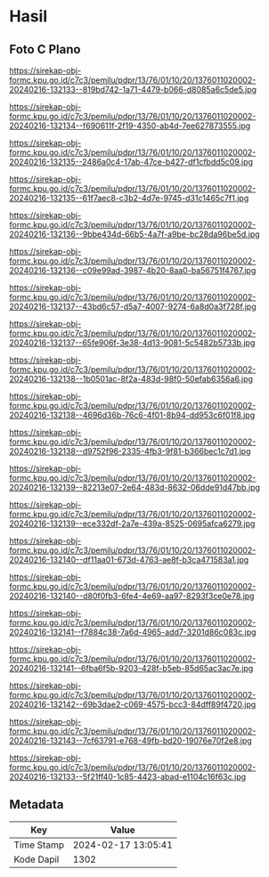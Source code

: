# Hasil

## Foto C Plano

https://sirekap-obj-formc.kpu.go.id/c7c3/pemilu/pdpr/13/76/01/10/20/1376011020002-20240216-132133--819bd742-1a71-4479-b066-d8085a6c5de5.jpg

https://sirekap-obj-formc.kpu.go.id/c7c3/pemilu/pdpr/13/76/01/10/20/1376011020002-20240216-132134--f690611f-2f19-4350-ab4d-7ee627873555.jpg

https://sirekap-obj-formc.kpu.go.id/c7c3/pemilu/pdpr/13/76/01/10/20/1376011020002-20240216-132135--2486a0c4-17ab-47ce-b427-df1cfbdd5c09.jpg

https://sirekap-obj-formc.kpu.go.id/c7c3/pemilu/pdpr/13/76/01/10/20/1376011020002-20240216-132135--61f7aec8-c3b2-4d7e-9745-d31c1465c7f1.jpg

https://sirekap-obj-formc.kpu.go.id/c7c3/pemilu/pdpr/13/76/01/10/20/1376011020002-20240216-132136--9bbe434d-66b5-4a7f-a9be-bc28da96be5d.jpg

https://sirekap-obj-formc.kpu.go.id/c7c3/pemilu/pdpr/13/76/01/10/20/1376011020002-20240216-132136--c09e99ad-3987-4b20-8aa0-ba56751f4767.jpg

https://sirekap-obj-formc.kpu.go.id/c7c3/pemilu/pdpr/13/76/01/10/20/1376011020002-20240216-132137--43bd6c57-d5a7-4007-9274-6a8d0a3f728f.jpg

https://sirekap-obj-formc.kpu.go.id/c7c3/pemilu/pdpr/13/76/01/10/20/1376011020002-20240216-132137--65fe906f-3e38-4d13-9081-5c5482b5733b.jpg

https://sirekap-obj-formc.kpu.go.id/c7c3/pemilu/pdpr/13/76/01/10/20/1376011020002-20240216-132138--1b0501ac-8f2a-483d-98f0-50efab6356a6.jpg

https://sirekap-obj-formc.kpu.go.id/c7c3/pemilu/pdpr/13/76/01/10/20/1376011020002-20240216-132138--4696d36b-76c6-4f01-8b94-dd953c6f01f8.jpg

https://sirekap-obj-formc.kpu.go.id/c7c3/pemilu/pdpr/13/76/01/10/20/1376011020002-20240216-132138--d9752f96-2335-4fb3-9f81-b366bec1c7d1.jpg

https://sirekap-obj-formc.kpu.go.id/c7c3/pemilu/pdpr/13/76/01/10/20/1376011020002-20240216-132139--82213e07-2e64-483d-8632-06dde91d47bb.jpg

https://sirekap-obj-formc.kpu.go.id/c7c3/pemilu/pdpr/13/76/01/10/20/1376011020002-20240216-132139--ece332df-2a7e-439a-8525-0695afca6279.jpg

https://sirekap-obj-formc.kpu.go.id/c7c3/pemilu/pdpr/13/76/01/10/20/1376011020002-20240216-132140--df11aa01-673d-4763-ae8f-b3ca471583a1.jpg

https://sirekap-obj-formc.kpu.go.id/c7c3/pemilu/pdpr/13/76/01/10/20/1376011020002-20240216-132140--d80f0fb3-6fe4-4e69-aa97-8293f3ce0e78.jpg

https://sirekap-obj-formc.kpu.go.id/c7c3/pemilu/pdpr/13/76/01/10/20/1376011020002-20240216-132141--f7884c38-7a6d-4965-add7-3201d86c083c.jpg

https://sirekap-obj-formc.kpu.go.id/c7c3/pemilu/pdpr/13/76/01/10/20/1376011020002-20240216-132141--6fba6f5b-9203-428f-b5eb-85d65ac3ac7e.jpg

https://sirekap-obj-formc.kpu.go.id/c7c3/pemilu/pdpr/13/76/01/10/20/1376011020002-20240216-132142--69b3dae2-c069-4575-bcc3-84dff89f4720.jpg

https://sirekap-obj-formc.kpu.go.id/c7c3/pemilu/pdpr/13/76/01/10/20/1376011020002-20240216-132143--7cf63791-e768-49fb-bd20-19076e70f2e8.jpg

https://sirekap-obj-formc.kpu.go.id/c7c3/pemilu/pdpr/13/76/01/10/20/1376011020002-20240216-132133--5f21ff40-1c85-4423-abad-e1104c16f63c.jpg


## Metadata

| Key        | Value               |
| ---------- | ------------------- |
| Time Stamp | 2024-02-17 13:05:41 |
| Kode Dapil | 1302                |



